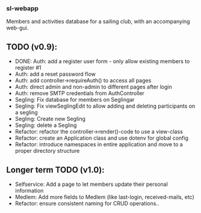 ### sl-webapp
Members and activities database for a sailing club, with an accompanying web-gui.  


## TODO (v0.9): 
* DONE: Auth: add a register user form - only allow existing members to register #1
* Auth: add a reset password flow
* Auth: add controller->requireAuth() to access all pages
* Auth: direct admin and non-admin to different pages after login
* Auth: remove SMTP credentials from AuthController
* Segling: Fix database for members on Seglingar
* Segling: Fix viewSeglingEdit to allow adding and deleting participants on a segling
* Segling: Create new Segling
* Segling: delete a Segling
* Refactor: refactor the controller->render()-code to use a view-class
* Refactor: create an Application class and use dotenv for global config
* Refactor: introduce namespaces in entire application and move to a proper directory structure


## Longer term TODO (v1.0): 
* Selfservice: Add a page to let members update their personal information
* Medlem: Add more fields to Medlem (like last-login, received-mails, etc)
* Refactor: ensure consistent naming for CRUD operations..


